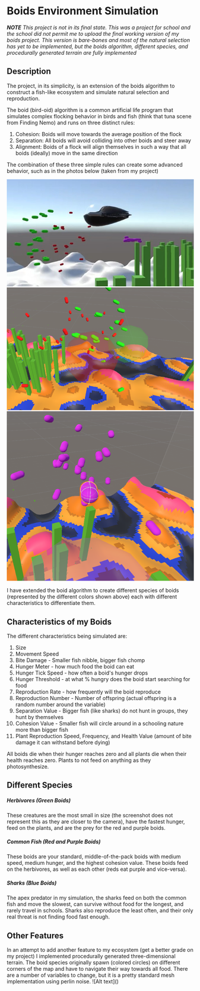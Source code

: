 # Boids Environment Simulation
***NOTE** This project is not in its final state. This was a project for school and the school did not permit me to upload the final working version of my boids project. This version is bare-bones and most of the natural selection has yet to be implemented, but the boids algorithm, different species, and procedurally generated terrain are fully implemented*
## Description
The project, in its simplicity, is an extension of the boids algorithm to construct a fish-like ecosystem and simulate natural selection and reproduction. 

The boid (bird-oid) algorithm is a common artificial life program that simulates complex flocking behavior in birds and fish (think that tuna scene from Finding Nemo) and runs on three distinct rules:
1. Cohesion: Boids will move towards the average position of the flock
2. Separation: All boids will avoid colliding into other boids and steer away
3. Alignment: Boids of a flock will align themselves in such a way that all boids (ideally) move in the same direction

The combination of these three simple rules can create some advanced behavior, such as in the photos below (taken from my project)

![Alt text](<Boids Image 1.jpg>)
![Alt text](image.png)
![Alt text](image-1.png)

I have extended the boid algorithm to create different species of boids (represented by the different colors shown above) each with different characteristics to differentiate them.
## Characteristics of my Boids
The different characteristics being simulated are:
1. Size
2. Movement Speed
3. Bite Damage - Smaller fish nibble, bigger fish chomp
3. Hunger Meter - how much food the boid can eat
4. Hunger Tick Speed - how often a boid's hunger drops
5. Hunger Threshold - at what % hungry does the boid start searching for food
6. Reproduction Rate - how frequently will the boid reproduce
7. Reproduction Number - Number of offspring (actual offspring is a random number around the variable)
8. Separation Value - Bigger fish (like sharks) do not hunt in groups, they hunt by themselves
9. Cohesion Value - Smaller fish will circle around in a schooling nature more than bigger fish
10. Plant Reproduction Speed, Frequency, and Health Value (amount of bite damage it can withstand before dying)

All boids die when their hunger reaches zero and all plants die when their health reaches zero. Plants to not feed on anything as they photosynthesize. 

<h2>Different Species</h2>
<h5>Herbivores (Green Boids) </h5>
These creatures are the most small in size (the screenshot does not represent this as they are closer to the camera), have the fastest hunger, feed on the plants, and are the prey for the red and purple boids.

<h5>Common Fish (Red and Purple Boids)</h5>
These boids are your standard, middle-of-the-pack boids with medium speed, medium hunger, and the highest cohesion value. These boids feed on the herbivores, as well as each other (reds eat purple and vice-versa).

<h5>Sharks (Blue Boids)</h5>
The apex predator in my simulation, the sharks feed on both the common fish and move the slowest, can survive without food for the longest, and rarely travel in schools. Sharks also reproduce the least often, and their only real threat is not finding food fast enough.

<h2>Other Features</h2>
In an attempt to add another feature to my ecosystem (get a better grade on my project) I implemented procedurally generated three-dimensional terrain. The boid species originally spawn (colored circles) on different corners of the map and have to navigate their way towards all food. There are a number of variables to change, but it is a pretty standard mesh implementation using perlin noise.
![Alt text](<Boids Terrain Image 1.jpg>)

